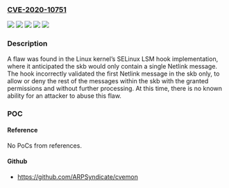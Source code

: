 ### [CVE-2020-10751](https://cve.mitre.org/cgi-bin/cvename.cgi?name=CVE-2020-10751)
![](https://img.shields.io/static/v1?label=Product&message=Red%20Hat%20Enterprise%20Linux%207&color=blue)
![](https://img.shields.io/static/v1?label=Product&message=Red%20Hat%20Enterprise%20Linux%208&color=blue)
![](https://img.shields.io/static/v1?label=Version&message=!%200%3A3.10.0-1160.rt56.1131.el7%20&color=brighgreen)
![](https://img.shields.io/static/v1?label=Version&message=!%200%3A4.18.0-240.rt7.54.el8%20&color=brighgreen)
![](https://img.shields.io/static/v1?label=Vulnerability&message=Acceptance%20of%20Extraneous%20Untrusted%20Data%20With%20Trusted%20Data&color=brighgreen)

### Description

A flaw was found in the Linux kernel’s SELinux LSM hook implementation, where it anticipated the skb would only contain a single Netlink message. The hook incorrectly validated the first Netlink message in the skb only, to allow or deny the rest of the messages within the skb with the granted permissions and without further processing. At this time, there is no known ability for an attacker to abuse this flaw.

### POC

#### Reference
No PoCs from references.

#### Github
- https://github.com/ARPSyndicate/cvemon

